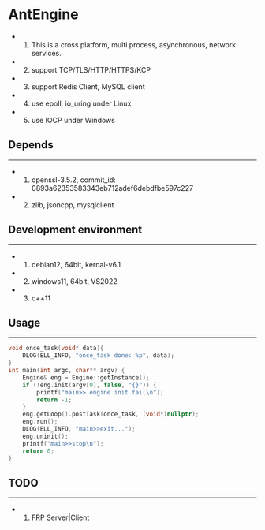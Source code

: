 AntEngine
====
+ 1. This is a cross platform, multi process, asynchronous, network services.
+ 2. support TCP/TLS/HTTP/HTTPS/KCP
+ 3. support Redis Client, MySQL client
+ 4. use epoll, io_uring under Linux
+ 5. use IOCP under Windows

## Depends
----
+ 1. openssl-3.5.2, commit_id: 0893a62353583343eb712adef6debdfbe597c227
+ 2. zlib, jsoncpp, mysqlclient

## Development environment
----
+ 1. debian12, 64bit, kernal-v6.1
+ 2. windows11, 64bit, VS2022
+ 3. c++11
## Usage
----

```cpp
void once_task(void* data){
    DLOG(ELL_INFO, "once_task done: %p", data);
}
int main(int argc, char** argv) {
    Engine& eng = Engine::getInstance();
    if (!eng.init(argv[0], false, "{}")) {
        printf("main>> engine init fail\n");
        return -1;
    }
    eng.getLoop().postTask(once_task, (void*)nullptr);
    eng.run();
    DLOG(ELL_INFO, "main>>exit...");
    eng.uninit();
    printf("main>>stop\n");
    return 0;
}
```


## TODO
----
+ 1. FRP Server|Client
